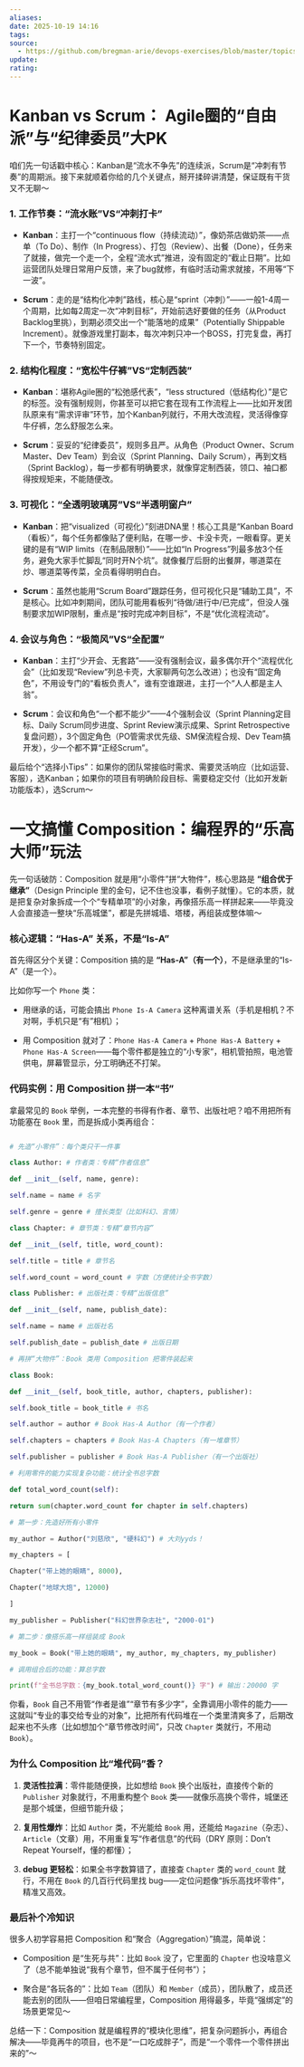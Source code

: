 ```yaml
---
aliases:
date: 2025-10-19 14:16
tags:
source:
  - https://github.com/bregman-arie/devops-exercises/blob/master/topics/software_development/README.md
update:
rating:
---
```


# Kanban vs Scrum： Agile圈的“自由派”与“纪律委员”大PK

咱们先一句话戳中核心：Kanban是“流水不争先”的连续派，Scrum是“冲刺有节奏”的周期派。接下来就顺着你给的几个关键点，掰开揉碎讲清楚，保证既有干货又不无聊～

### 1. 工作节奏：“流水账”VS“冲刺打卡”

- **Kanban**：主打一个“continuous flow（持续流动）”，像奶茶店做奶茶——点单（To Do）、制作（In Progress）、打包（Review）、出餐（Done），任务来了就接，做完一个走一个，全程“流水式”推进，没有固定的“截止日期”。比如运营团队处理日常用户反馈，来了bug就修，有临时活动需求就接，不用等“下一波”。

- **Scrum**：走的是“结构化冲刺”路线，核心是“sprint（冲刺）”——一般1-4周一个周期，比如每2周定一次“冲刺目标”，开始前选好要做的任务（从Product Backlog里挑），到期必须交出一个“能落地的成果”（Potentially Shippable Increment）。就像游戏里打副本，每次冲刺只冲一个BOSS，打完复盘，再打下一个，节奏特别固定。

### 2. 结构化程度：“宽松牛仔裤”VS“定制西装”

- **Kanban**：堪称Agile圈的“松弛感代表”，“less structured（低结构化）”是它的标签。没有强制规则，你甚至可以把它套在现有工作流程上——比如开发团队原来有“需求评审”环节，加个Kanban列就行，不用大改流程，灵活得像穿牛仔裤，怎么舒服怎么来。

- **Scrum**：妥妥的“纪律委员”，规则多且严。从角色（Product Owner、Scrum Master、Dev Team）到会议（Sprint Planning、Daily Scrum），再到文档（Sprint Backlog），每一步都有明确要求，就像穿定制西装，领口、袖口都得按规矩来，不能随便改。

### 3. 可视化：“全透明玻璃房”VS“半透明窗户”

- **Kanban**：把“visualized（可视化）”刻进DNA里！核心工具是“Kanban Board（看板）”，每个任务都像贴了便利贴，在哪一步、卡没卡壳，一眼看穿。更关键的是有“WIP limits（在制品限制）”——比如“In Progress”列最多放3个任务，避免大家手忙脚乱“同时开N个坑”。就像餐厅后厨的出餐屏，哪道菜在炒、哪道菜等传菜，全员看得明明白白。

- **Scrum**：虽然也能用“Scrum Board”跟踪任务，但可视化只是“辅助工具”，不是核心。比如冲刺期间，团队可能用看板列“待做/进行中/已完成”，但没人强制要求加WIP限制，重点是“按时完成冲刺目标”，不是“优化流程流动”。

### 4. 会议与角色：“极简风”VS“全配置”

- **Kanban**：主打“少开会、无套路”——没有强制会议，最多偶尔开个“流程优化会”（比如发现“Review”列总卡壳，大家聊两句怎么改进）；也没有“固定角色”，不用设专门的“看板负责人”，谁有空谁跟进，主打一个“人人都是主人翁”。

- **Scrum**：会议和角色“一个都不能少”——4个强制会议（Sprint Planning定目标、Daily Scrum同步进度、Sprint Review演示成果、Sprint Retrospective复盘问题），3个固定角色（PO管需求优先级、SM保流程合规、Dev Team搞开发），少一个都不算“正经Scrum”。

最后给个“选择小Tips”：如果你的团队常接临时需求、需要灵活响应（比如运营、客服），选Kanban；如果你的项目有明确阶段目标、需要稳定交付（比如开发新功能版本），选Scrum～



# 一文搞懂 Composition：编程界的“乐高大师”玩法

先一句话破防：Composition 就是用“小零件”拼“大物件”，核心思路是 **“组合优于继承”**（Design Principle 里的金句，记不住也没事，看例子就懂）。它的本质，就是把复杂对象拆成一个个“专精单项”的小对象，再像搭乐高一样拼起来——毕竟没人会直接造一整块“乐高城堡”，都是先拼城墙、塔楼，再组装成整体嘛～

### 核心逻辑：“Has-A” 关系，不是“Is-A”

首先得区分个关键：Composition 搞的是 **“Has-A”（有一个）**，不是继承里的“Is-A”（是一个）。

比如你写一个 `Phone` 类：

- 用继承的话，可能会搞出 `Phone Is-A Camera` 这种离谱关系（手机是相机？不对啊，手机只是“有”相机）；

- 用 Composition 就对了：`Phone Has-A Camera` + `Phone Has-A Battery` + `Phone Has-A Screen`——每个零件都是独立的“小专家”，相机管拍照，电池管供电，屏幕管显示，分工明确还不打架。

### 代码实例：用 Composition 拼一本“书”

拿最常见的 `Book` 举例，一本完整的书得有作者、章节、出版社吧？咱不用把所有功能塞在 `Book` 里，而是拆成小类再组合：

```python

# 先造“小零件”：每个类只干一件事

class Author: # 作者类：专精“作者信息”

def __init__(self, name, genre):

self.name = name # 名字

self.genre = genre # 擅长类型（比如科幻、言情）

class Chapter: # 章节类：专精“章节内容”

def __init__(self, title, word_count):

self.title = title # 章节名

self.word_count = word_count # 字数（方便统计全书字数）

class Publisher: # 出版社类：专精“出版信息”

def __init__(self, name, publish_date):

self.name = name # 出版社名

self.publish_date = publish_date # 出版日期

# 再拼“大物件”：Book 类用 Composition 把零件装起来

class Book:

def __init__(self, book_title, author, chapters, publisher):

self.book_title = book_title # 书名

self.author = author # Book Has-A Author（有一个作者）

self.chapters = chapters # Book Has-A Chapters（有一堆章节）

self.publisher = publisher # Book Has-A Publisher（有一个出版社）

# 利用零件的能力实现复杂功能：统计全书总字数

def total_word_count(self):

return sum(chapter.word_count for chapter in self.chapters)

# 第一步：先造好所有小零件

my_author = Author("刘慈欣", "硬科幻") # 大刘yyds！

my_chapters = [

Chapter("带上她的眼睛", 8000),

Chapter("地球大炮", 12000)

]

my_publisher = Publisher("科幻世界杂志社", "2000-01")

# 第二步：像搭乐高一样组装成 Book

my_book = Book("带上她的眼睛", my_author, my_chapters, my_publisher)

# 调用组合后的功能：算总字数

print(f"全书总字数：{my_book.total_word_count()} 字") # 输出：20000 字

```

你看，`Book` 自己不用管“作者是谁”“章节有多少字”，全靠调用小零件的能力——这就叫“专业的事交给专业的对象”，比把所有代码堆在一个类里清爽多了，后期改起来也不头疼（比如想加个“章节修改时间”，只改 `Chapter` 类就行，不用动 `Book`）。

### 为什么 Composition 比“堆代码”香？

1. **灵活性拉满**：零件能随便换，比如想给 `Book` 换个出版社，直接传个新的 `Publisher` 对象就行，不用重构整个 `Book` 类——就像乐高换个零件，城堡还是那个城堡，但细节能升级；

2. **复用性爆炸**：比如 `Author` 类，不光能给 `Book` 用，还能给 `Magazine`（杂志）、`Article`（文章）用，不用重复写“作者信息”的代码（DRY 原则：Don’t Repeat Yourself，懂的都懂）；

3. **debug 更轻松**：如果全书字数算错了，直接查 `Chapter` 类的 `word_count` 就行，不用在 `Book` 的几百行代码里找 bug——定位问题像“拆乐高找坏零件”，精准又高效。

### 最后补个冷知识

很多人初学容易把 Composition 和“聚合（Aggregation）”搞混，简单说：

- Composition 是“生死与共”：比如 `Book` 没了，它里面的 `Chapter` 也没啥意义了（总不能单独说“我有个章节，但不属于任何书”）；

- 聚合是“各玩各的”：比如 `Team`（团队）和 `Member`（成员），团队散了，成员还能去别的团队——但咱日常编程里，Composition 用得最多，毕竟“强绑定”的场景更常见～

总结一下：Composition 就是编程界的“模块化思维”，把复杂问题拆小，再组合解决——毕竟再牛的项目，也不是“一口吃成胖子”，而是“一个零件一个零件拼出来的”～


